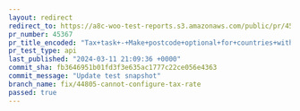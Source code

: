 ```yaml
---
layout: redirect
redirect_to: https://a8c-woo-test-reports.s3.amazonaws.com/public/pr/45367/api/index.html
pr_number: 45367
pr_title_encoded: "Tax+task+-+Make+postcode+optional+for+countries+without+postcodes"
pr_test_type: api
last_published: "2024-03-11 21:09:36 +0000"
commit_sha: fb3646951b01fd3f3e635ac1777c22ce056e4363
commit_message: "Update test snapshot"
branch_name: fix/44805-cannot-configure-tax-rate
passed: true
---
```


